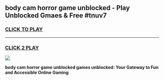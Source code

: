 
## body cam horror game unblocked - Play Unblocked Gmaes & Free #tnuv7
<h3>
<a href="https://news.freeplayer.one?title=body_cam_horror_game_unblocked&ref=26F">CLICK TO PLAY</a></h3>
<hr>

<h3>
<a href="https://news.freeplayer.one?title=body_cam_horror_game_unblocked&ref=26F">CLICK 2 PLAY</a>
  
</h3>

<a href="https://news.freeplayer.one?title=body_cam_horror_game_unblocked&ref=26F/"><img src="https://clearcache.store/games.png"></a>


**body cam horror game unblocked games unblocked: Your Gateway to Fun and Accessible Online Gaming**
